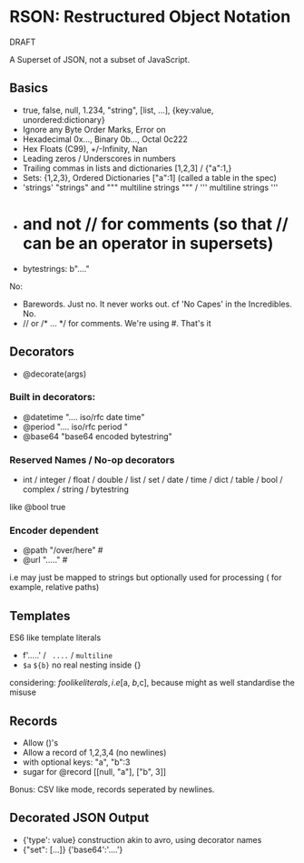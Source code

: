 # RSON: Restructured Object Notation

DRAFT

A Superset of JSON, not a subset of JavaScript.


## Basics

- true, false, null, 1.234, "string", [list, ...], {key:value, unordered:dictionary}
- Ignore any Byte Order Marks, Error on 
- Hexadecimal 0x..., Binary 0b..., Octal 0c222
- Hex Floats (C99), +/-Infinity, Nan
- Leading zeros / Underscores in numbers
- Trailing commas in lists and dictionaries [1,2,3] / {"a":1,}
- Sets: {1,2,3}, Ordered Dictionaries ["a":1] (called a table in the spec)
- 'strings' "strings" and """ multiline strings """ / ''' multiline strings '''
- # and not // for comments (so that // can be an operator in supersets)
- bytestrings: b"...."

No:

- Barewords. Just no. It never works out. cf 'No Capes' in the Incredibles. No.
- // or /* ... */ for comments. We're using #. That's it

## Decorators

- @decorate(args) <Literal>

### Built in decorators:

- @datetime ".... iso/rfc date time"
- @period ".... iso/rfc period "
- @base64 "base64 encoded bytestring"

### Reserved Names / No-op decorators

- int / integer / float / double / list / set / date / time / dict / table /
  bool / complex / string / bytestring

like @bool true

### Encoder dependent

- @path "/over/here" # 
- @url "....." # 

i.e may just be mapped to strings but optionally used for processing (
    for example, relative paths)

## Templates

ES6 like template literals

- f'.....' / ` ....` / ``` multiline ```
- `$a` `${b}` no real nesting inside {}

considering: $foo like literals, i.e [$a, $b,$c], because might as well standardise the misuse 

## Records

- Allow ()'s 
- Allow a record of 1,2,3,4 (no newlines) 
- with optional keys: "a", "b":3
- sugar for @record [[null, "a"], ["b", 3]]

Bonus: CSV like mode, records seperated by newlines.


## Decorated JSON Output

- {'type': value} construction akin to avro, using decorator names
- {"set": [...]} {'base64':'....'}
